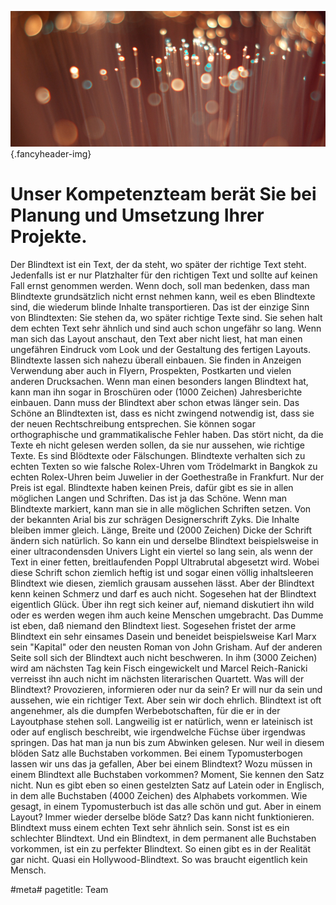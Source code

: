 ![](/img/accurate-bild-team.jpg) {.fancyheader-img}
<div class="fancyheader"><h1><span>
Unser Kompetenzteam berät Sie bei<br />
Planung und Umsetzung Ihrer Projekte.
</span></h1></div>

Der Blindtext ist ein Text, der da steht, wo später der richtige Text steht. Jedenfalls ist er nur Platzhalter für den richtigen Text und sollte auf keinen Fall ernst genommen werden. Wenn doch, soll man bedenken, dass man Blindtexte grundsätzlich nicht ernst nehmen kann, weil es eben Blindtexte sind, die wiederum blinde Inhalte transportieren. Das ist der einzige Sinn von Blindtexten: Sie stehen da, wo später richtige Texte sind. Sie sehen halt dem echten Text sehr ähnlich und sind auch schon ungefähr so lang. Wenn man sich das Layout anschaut, den Text aber nicht liest, hat man einen ungefähren Eindruck vom Look und der Gestaltung des fertigen Layouts. Blindtexte lassen sich nahezu überall einbauen. Sie finden in Anzeigen Verwendung aber auch in Flyern, Prospekten, Postkarten und vielen anderen Drucksachen. Wenn man einen besonders langen Blindtext hat, kann man ihn sogar in Broschüren oder (1000 Zeichen) Jahresberichte einbauen. Dann muss der Blindtext aber schon etwas länger sein. Das Schöne an Blindtexten ist, dass es nicht zwingend notwendig ist, dass sie der neuen Rechtschreibung entsprechen. Sie können sogar orthographische und grammatikalische Fehler haben. Das stört nicht, da die Texte eh nicht gelesen werden sollen, da sie nur aussehen, wie richtige Texte. Es sind Blödtexte oder Fälschungen. Blindtexte verhalten sich zu echten Texten so wie falsche Rolex-Uhren vom Trödelmarkt in Bangkok zu echten Rolex-Uhren beim Juwelier in der Goethestraße in Frankfurt. Nur der Preis ist egal. Blindtexte haben keinen Preis, dafür gibt es sie in allen möglichen Langen und Schriften. Das ist ja das Schöne. Wenn man Blindtexte markiert, kann man sie in alle möglichen Schriften setzen. Von der bekannten Arial bis zur schrägen Designerschrift Zyks. Die Inhalte bleiben immer gleich. Länge, Breite und (2000 Zeichen) Dicke der Schrift ändern sich natürlich. So kann ein und derselbe Blindtext beispielsweise in einer ultracondensden Univers Light ein viertel so lang sein, als wenn der Text in einer fetten, breitlaufenden Poppl Ultrabrutal abgesetzt wird. Wobei diese Schrift schon ziemlich heftig ist und sogar einen völlig inhaltsleeren Blindtext wie diesen, ziemlich grausam aussehen lässt. Aber der Blindtext kenn keinen Schmerz und darf es auch nicht. Sogesehen hat der Blindtext eigentlich Glück. Über ihn regt sich keiner auf, niemand diskutiert ihn wild oder es werden wegen ihm auch keine Menschen umgebracht. Das Dumme ist eben, daß niemand den Blindtext liest. Sogesehen fristet der arme Blindtext ein sehr einsames Dasein und beneidet beispielsweise Karl Marx sein "Kapital" oder den neusten Roman von John Grisham. Auf der anderen Seite soll sich der Blindtext auch nicht beschweren. In ihm (3000 Zeichen) wird am nächsten Tag kein Fisch eingewickelt und Marcel Reich-Ranicki verreisst ihn auch nicht im nächsten literarischen Quartett. Was will der Blindtext? Provozieren, informieren oder nur da sein? Er will nur da sein und aussehen, wie ein richtiger Text. Aber sein wir doch ehrlich. Blindtext ist oft angenehmer, als die dumpfen Werbebotschaften, für die er in der Layoutphase stehen soll. Langweilig ist er natürlich, wenn er lateinisch ist oder auf englisch beschreibt, wie irgendwelche Füchse über irgendwas springen. Das hat man ja nun bis zum Abwinken gelesen. Nur weil in diesem blöden Satz alle Buchstaben vorkommen. Bei einem Typomusterbogen lassen wir uns das ja gefallen, Aber bei einem Blindtext? Wozu müssen in einem Blindtext alle Buchstaben vorkommen? Moment, Sie kennen den Satz nicht. Nun es gibt eben so einen gestelzten Satz auf Latein oder in Englisch, in dem alle Buchstaben (4000 Zeichen) des Alphabets vorkommen. Wie gesagt, in einem Typomusterbuch ist das alle schön und gut. Aber in einem Layout? Immer wieder derselbe blöde Satz? Das kann nicht funktionieren. Blindtext muss einem echten Text sehr ähnlich sein. Sonst ist es ein schlechter Blindtext. Und ein Blindtext, in dem permanent alle Buchstaben vorkommen, ist ein zu perfekter Blindtext. So einen gibt es in der Realität gar nicht. Quasi ein Hollywood-Blindtext. So was braucht eigentlich kein Mensch.

#meta#
pagetitle: Team
